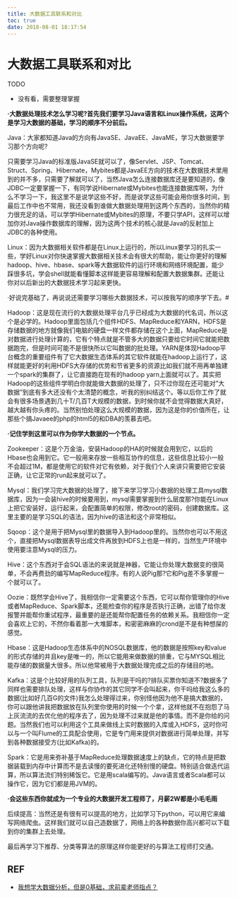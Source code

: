 ```yaml
---
title: 大数据工具联系和对比
toc: true
date: 2018-08-01 18:17:54
---
```

# 大数据工具联系和对比




TODO

* 没有看，需要整理掌握



**·大数据处理技术怎么学习呢?首先我们要学习Java语言和Linux操作系统，这两个是学习大数据的基础，学习的顺序不分前后。**

Java：大家都知道Java的方向有JavaSE、JavaEE、JavaME，学习大数据要学习那个方向呢?

只需要学习Java的标准版JavaSE就可以了，像Servlet、JSP、Tomcat、Struct、Spring、Hibernate，Mybites都是JavaEE方向的技术在大数据技术里用到的并不多，只需要了解就可以了，当然Java怎么连接数据库还是要知道的，像JDBC一定要掌握一下，有同学说Hibernate或Mybites也能连接数据库啊，为什么不学习一下，我这里不是说学这些不好，而是说学这些可能会用你很多时间，到最后工作中也不常用，我还没看到谁做大数据处理用到这两个东西的，当然你的精力很充足的话，可以学学Hibernate或Mybites的原理，不要只学API，这样可以增加你对Java操作数据库的理解，因为这两个技术的核心就是Java的反射加上JDBC的各种使用。

Linux：因为大数据相关软件都是在Linux上运行的，所以Linux要学习的扎实一些，学好Linux对你快速掌握大数据相关技术会有很大的帮助，能让你更好的理解hadoop、hive、hbase、spark等大数据软件的运行环境和网络环境配置，能少踩很多坑，学会shell就能看懂脚本这样能更容易理解和配置大数据集群。还能让你对以后新出的大数据技术学习起来更快。

·好说完基础了，再说说还需要学习哪些大数据技术，可以按我写的顺序学下去。#

Hadoop：这是现在流行的大数据处理平台几乎已经成为大数据的代名词，所以这个是必学的。Hadoop里面包括几个组件HDFS、MapReduce和YARN，HDFS是存储数据的地方就像我们电脑的硬盘一样文件都存储在这个上面，MapReduce是对数据进行处理计算的，它有个特点就是不管多大的数据只要给它时间它就能把数据跑完，但是时间可能不是很快所以它叫数据的批处理。YARN是体现Hadoop平台概念的重要组件有了它大数据生态体系的其它软件就能在hadoop上运行了，这样就能更好的利用HDFS大存储的优势和节省更多的资源比如我们就不用再单独建一个spark的集群了，让它直接跑在现有的hadoop yarn上面就可以了。其实把Hadoop的这些组件学明白你就能做大数据的处理了，只不过你现在还可能对”大数据”到底有多大还没有个太清楚的概念，听我的别纠结这个。等以后你工作了就会有很多场景遇到几十T/几百T大规模的数据，到时候你就不会觉得数据大真好，越大越有你头疼的。当然别怕处理这么大规模的数据，因为这是你的价值所在，让那些个搞Javaee的php的html5的和DBA的羡慕去吧。

**·记住学到这里可以作为你学大数据的一个节点。**

Zookeeper：这是个万金油，安装Hadoop的HA的时候就会用到它，以后的Hbase也会用到它。它一般用来存放一些相互协作的信息，这些信息比较小一般不会超过1M，都是使用它的软件对它有依赖，对于我们个人来讲只需要把它安装正确，让它正常的run起来就可以了。

Mysql：我们学习完大数据的处理了，接下来学习学习小数据的处理工具mysql数据库，因为一会装hive的时候要用到，mysql需要掌握到什么层度那?你能在Linux上把它安装好，运行起来，会配置简单的权限，修改root的密码，创建数据库。这里主要的是学习SQL的语法，因为hive的语法和这个非常相似。

Sqoop：这个是用于把Mysql里的数据导入到Hadoop里的。当然你也可以不用这个，直接把Mysql数据表导出成文件再放到HDFS上也是一样的，当然生产环境中使用要注意Mysql的压力。

Hive：这个东西对于会SQL语法的来说就是神器，它能让你处理大数据变的很简单，不会再费劲的编写MapReduce程序。有的人说Pig那?它和Pig差不多掌握一个就可以了。

Oozie：既然学会Hive了，我相信你一定需要这个东西，它可以帮你管理你的Hive或者MapReduce、Spark脚本，还能检查你的程序是否执行正确，出错了给你发报警并能帮你重试程序，最重要的是还能帮你配置任务的依赖关系。我相信你一定会喜欢上它的，不然你看着那一大堆脚本，和密密麻麻的crond是不是有种想屎的感觉。

Hbase：这是Hadoop生态体系中的NOSQL数据库，他的数据是按照key和value的形式存储的并且key是唯一的，所以它能用来做数据的排重，它与MYSQL相比能存储的数据量大很多。所以他常被用于大数据处理完成之后的存储目的地。

Kafka：这是个比较好用的队列工具，队列是干吗的?排队买票你知道不?数据多了同样也需要排队处理，这样与你协作的其它同学不会叫起来，你干吗给我这么多的数据(比如好几百G的文件)我怎么处理得过来，你别怪他因为他不是搞大数据的，你可以跟他讲我把数据放在队列里你使用的时候一个个拿，这样他就不在抱怨了马上灰流流的去优化他的程序去了，因为处理不过来就是他的事情。而不是你给的问题。当然我们也可以利用这个工具来做线上实时数据的入库或入HDFS，这时你可以与一个叫Flume的工具配合使用，它是专门用来提供对数据进行简单处理，并写到各种数据接受方(比如Kafka)的。

Spark：它是用来弥补基于MapReduce处理数据速度上的缺点，它的特点是把数据装载到内存中计算而不是去读慢的要死进化还特别慢的硬盘。特别适合做迭代运算，所以算法流们特别稀饭它。它是用scala编写的。Java语言或者Scala都可以操作它，因为它们都是用JVM的。

**·会这些东西你就成为一个专业的大数据开发工程师了，月薪2W都是小毛毛雨**

后续提高：当然还是有很有可以提高的地方，比如学习下python，可以用它来编写网络爬虫。这样我们就可以自己造数据了，网络上的各种数据你高兴都可以下载到你的集群上去处理。

最后再学习下推荐、分类等算法的原理这样你能更好的与算法工程师打交通。















## REF

- [我想学大数据分析，但是0基础，求前辈老师指点？](https://www.zhihu.com/question/53006477)
